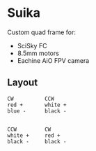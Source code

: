 # Suika

Custom quad frame for:
- SciSky FC
- 8.5mm motors
- Eachine AiO FPV camera

## Layout

```
CW          CCW
red +       white +
blue -      black -


CCW         CW
white +     red +
black -     black -
```
